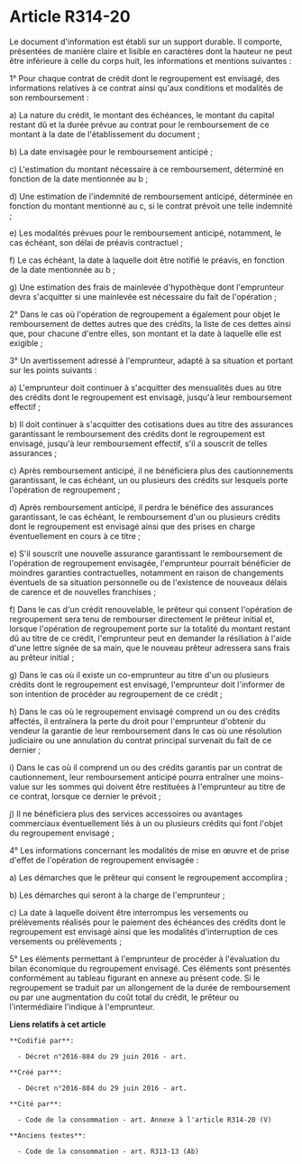 # Article R314-20

Le document d'information est établi sur un support durable. Il comporte, présentées de manière claire et lisible en
caractères dont la hauteur ne peut être inférieure à celle du corps huit, les informations et mentions suivantes :

1° Pour chaque contrat de crédit dont le regroupement est envisagé, des informations relatives à ce contrat ainsi qu'aux
conditions et modalités de son remboursement :

a) La nature du crédit, le montant des échéances, le montant du capital restant dû et la durée prévue au contrat pour le
remboursement de ce montant à la date de l'établissement du document ;

b) La date envisagée pour le remboursement anticipé ;

c) L'estimation du montant nécessaire à ce remboursement, déterminé en fonction de la date mentionnée au b ;

d) Une estimation de l'indemnité de remboursement anticipé, déterminée en fonction du montant mentionné au c, si le contrat
prévoit une telle indemnité ;

e) Les modalités prévues pour le remboursement anticipé, notamment, le cas échéant, son délai de préavis contractuel ;

f) Le cas échéant, la date à laquelle doit être notifié le préavis, en fonction de la date mentionnée au b ;

g) Une estimation des frais de mainlevée d'hypothèque dont l'emprunteur devra s'acquitter si une mainlevée est nécessaire du
fait de l'opération ;

2° Dans le cas où l'opération de regroupement a également pour objet le remboursement de dettes autres que des crédits, la
liste de ces dettes ainsi que, pour chacune d'entre elles, son montant et la date à laquelle elle est exigible ;

3° Un avertissement adressé à l'emprunteur, adapté à sa situation et portant sur les points suivants :

a) L'emprunteur doit continuer à s'acquitter des mensualités dues au titre des crédits dont le regroupement est envisagé,
jusqu'à leur remboursement effectif ;

b) Il doit continuer à s'acquitter des cotisations dues au titre des assurances garantissant le remboursement des crédits
dont le regroupement est envisagé, jusqu'à leur remboursement effectif, s'il a souscrit de telles assurances ;

c) Après remboursement anticipé, il ne bénéficiera plus des cautionnements garantissant, le cas échéant, un ou plusieurs des
crédits sur lesquels porte l'opération de regroupement ;

d) Après remboursement anticipé, il perdra le bénéfice des assurances garantissant, le cas échéant, le remboursement d'un ou
plusieurs crédits dont le regroupement est envisagé ainsi que des prises en charge éventuellement en cours à ce titre ;

e) S'il souscrit une nouvelle assurance garantissant le remboursement de l'opération de regroupement envisagée, l'emprunteur
pourrait bénéficier de moindres garanties contractuelles, notamment en raison de changements éventuels de sa situation
personnelle ou de l'existence de nouveaux délais de carence et de nouvelles franchises ;

f) Dans le cas d'un crédit renouvelable, le prêteur qui consent l'opération de regroupement sera tenu de rembourser
directement le prêteur initial et, lorsque l'opération de regroupement porte sur la totalité du montant restant dû au titre
de ce crédit, l'emprunteur peut en demander la résiliation à l'aide d'une lettre signée de sa main, que le nouveau prêteur
adressera sans frais au prêteur initial ;

g) Dans le cas où il existe un co-emprunteur au titre d'un ou plusieurs crédits dont le regroupement est envisagé,
l'emprunteur doit l'informer de son intention de procéder au regroupement de ce crédit ;

h) Dans le cas où le regroupement envisagé comprend un ou des crédits affectés, il entraînera la perte du droit pour
l'emprunteur d'obtenir du vendeur la garantie de leur remboursement dans le cas où une résolution judiciaire ou une
annulation du contrat principal survenait du fait de ce dernier ;

i) Dans le cas où il comprend un ou des crédits garantis par un contrat de cautionnement, leur remboursement anticipé pourra
entraîner une moins-value sur les sommes qui doivent être restituées à l'emprunteur au titre de ce contrat, lorsque ce
dernier le prévoit ;

j) Il ne bénéficiera plus des services accessoires ou avantages commerciaux éventuellement liés à un ou plusieurs crédits qui
font l'objet du regroupement envisagé ;

4° Les informations concernant les modalités de mise en œuvre et de prise d'effet de l'opération de regroupement envisagée :

a) Les démarches que le prêteur qui consent le regroupement accomplira ;

b) Les démarches qui seront à la charge de l'emprunteur ;

c) La date à laquelle doivent être interrompus les versements ou prélèvements réalisés pour le paiement des échéances des
crédits dont le regroupement est envisagé ainsi que les modalités d'interruption de ces versements ou prélèvements ;

5° Les éléments permettant à l'emprunteur de procéder à l'évaluation du bilan économique du regroupement envisagé. Ces
éléments sont présentés conformément au tableau figurant en annexe au présent code. Si le regroupement se traduit par un
allongement de la durée de remboursement ou par une augmentation du coût total du crédit, le prêteur ou l'intermédiaire
l'indique à l'emprunteur.

**Liens relatifs à cet article**

	**Codifié par**:

	  - Décret n°2016-884 du 29 juin 2016 - art.

	**Créé par**:

	  - Décret n°2016-884 du 29 juin 2016 - art.

	**Cité par**:

	  - Code de la consommation - art. Annexe à l'article R314-20 (V)

	**Anciens textes**:

	  - Code de la consommation - art. R313-13 (Ab)
